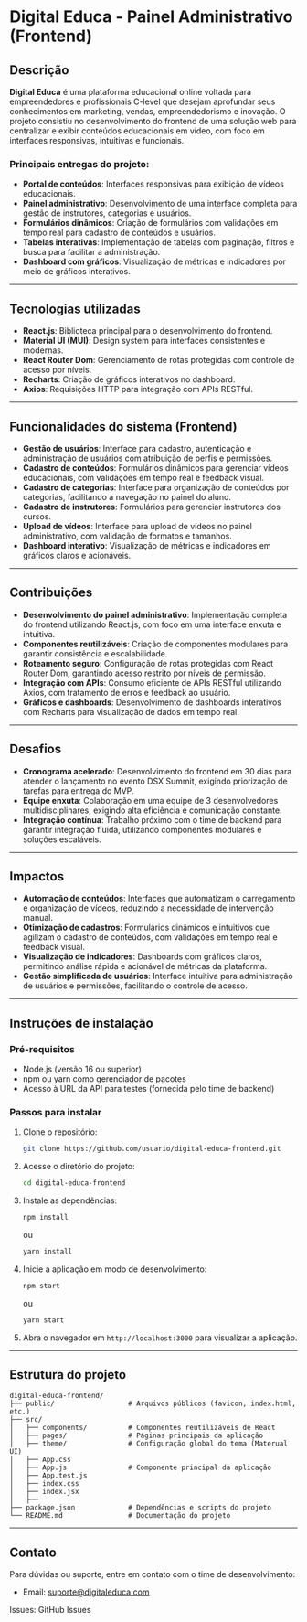 # Digital Educa - Painel Administrativo (Frontend)

## Descrição

**Digital Educa** é uma plataforma educacional online voltada para empreendedores e profissionais C-level que desejam aprofundar seus conhecimentos em marketing, vendas, empreendedorismo e inovação. O projeto consistiu no desenvolvimento do frontend de uma solução web para centralizar e exibir conteúdos educacionais em vídeo, com foco em interfaces responsivas, intuitivas e funcionais.

### Principais entregas do projeto:

- **Portal de conteúdos**: Interfaces responsivas para exibição de vídeos educacionais.
- **Painel administrativo**: Desenvolvimento de uma interface completa para gestão de instrutores, categorias e usuários.
- **Formulários dinâmicos**: Criação de formulários com validações em tempo real para cadastro de conteúdos e usuários.
- **Tabelas interativas**: Implementação de tabelas com paginação, filtros e busca para facilitar a administração.
- **Dashboard com gráficos**: Visualização de métricas e indicadores por meio de gráficos interativos.

---

## Tecnologias utilizadas

- **React.js**: Biblioteca principal para o desenvolvimento do frontend.
- **Material UI (MUI)**: Design system para interfaces consistentes e modernas.
- **React Router Dom**: Gerenciamento de rotas protegidas com controle de acesso por níveis.
- **Recharts**: Criação de gráficos interativos no dashboard.
- **Axios**: Requisições HTTP para integração com APIs RESTful.

---

## Funcionalidades do sistema (Frontend)

- **Gestão de usuários**: Interface para cadastro, autenticação e administração de usuários com atribuição de perfis e permissões.
- **Cadastro de conteúdos**: Formulários dinâmicos para gerenciar vídeos educacionais, com validações em tempo real e feedback visual.
- **Cadastro de categorias**: Interface para organização de conteúdos por categorias, facilitando a navegação no painel do aluno.
- **Cadastro de instrutores**: Formulários para gerenciar instrutores dos cursos.
- **Upload de vídeos**: Interface para upload de vídeos no painel administrativo, com validação de formatos e tamanhos.
- **Dashboard interativo**: Visualização de métricas e indicadores em gráficos claros e acionáveis.

---

## Contribuições

- **Desenvolvimento do painel administrativo**: Implementação completa do frontend utilizando React.js, com foco em uma interface enxuta e intuitiva.
- **Componentes reutilizáveis**: Criação de componentes modulares para garantir consistência e escalabilidade.
- **Roteamento seguro**: Configuração de rotas protegidas com React Router Dom, garantindo acesso restrito por níveis de permissão.
- **Integração com APIs**: Consumo eficiente de APIs RESTful utilizando Axios, com tratamento de erros e feedback ao usuário.
- **Gráficos e dashboards**: Desenvolvimento de dashboards interativos com Recharts para visualização de dados em tempo real.

---

## Desafios

- **Cronograma acelerado**: Desenvolvimento do frontend em 30 dias para atender o lançamento no evento DSX Summit, exigindo priorização de tarefas para entrega do MVP.
- **Equipe enxuta**: Colaboração em uma equipe de 3 desenvolvedores multidisciplinares, exigindo alta eficiência e comunicação constante.
- **Integração contínua**: Trabalho próximo com o time de backend para garantir integração fluida, utilizando componentes modulares e soluções escaláveis.

---

## Impactos

- **Automação de conteúdos**: Interfaces que automatizam o carregamento e organização de vídeos, reduzindo a necessidade de intervenção manual.
- **Otimização de cadastros**: Formulários dinâmicos e intuitivos que agilizam o cadastro de conteúdos, com validações em tempo real e feedback visual.
- **Visualização de indicadores**: Dashboards com gráficos claros, permitindo análise rápida e acionável de métricas da plataforma.
- **Gestão simplificada de usuários**: Interface intuitiva para administração de usuários e permissões, facilitando o controle de acesso.

---

## Instruções de instalação

### Pré-requisitos

- Node.js (versão 16 ou superior)
- npm ou yarn como gerenciador de pacotes
- Acesso à URL da API para testes (fornecida pelo time de backend)

### Passos para instalar

1. Clone o repositório:

   ```bash
   git clone https://github.com/usuario/digital-educa-frontend.git
   ```

2. Acesse o diretório do projeto:

   ```bash
   cd digital-educa-frontend
   ```

3. Instale as dependências:

   ```bash
   npm install
   ```

   ou

   ```bash
   yarn install
   ```

4. Inicie a aplicação em modo de desenvolvimento:

   ```bash
   npm start
   ```

   ou

   ```bash
   yarn start
   ```

5. Abra o navegador em `http://localhost:3000` para visualizar a aplicação.

---

## Estrutura do projeto

```plaintext
digital-educa-frontend/
├── public/                  # Arquivos públicos (favicon, index.html, etc.)
├── src/
│   ├── components/          # Componentes reutilizáveis de React
│   ├── pages/               # Páginas principais da aplicação
│   ├── theme/               # Configuração global do tema (Materual UI)
│   ├── App.css
│   ├── App.js               # Componente principal da aplicação
│   ├── App.test.js
│   ├── index.css
│   ├── index.jsx
│   ├──
├── package.json             # Dependências e scripts do projeto
└── README.md                # Documentação do projeto
```

---

## Contato

Para dúvidas ou suporte, entre em contato com o time de desenvolvimento:

- Email: suporte@digitaleduca.com

Issues: GitHub Issues
